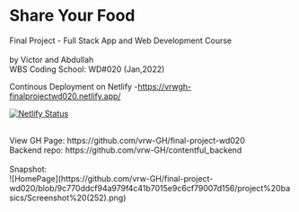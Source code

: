 # Share Your Food

Final Project - Full Stack App and Web Development Course
<br />
<br />
by Victor and Abdullah
<br />
WBS Coding School: WD#020 (Jan,2022)
<br />

Continous Deployment on Netlify -https://vrwgh-finalprojectwd020.netlify.app/
<br />

[![Netlify Status](https://api.netlify.com/api/v1/badges/f488c099-1a9a-4daf-81fc-4fe9817e8f3c/deploy-status)](https://app.netlify.com/sites/vrwgh-finalprojectwd020/deploys)

<br />
View GH Page: https://github.com/vrw-GH/final-project-wd020
<br />
Backend repo: https://github.com/vrw-GH/contentful_backend
<br />
<br />
Snapshot:
<br />
![HomePage](https://github.com/vrw-GH/final-project-wd020/blob/9c770ddcf94a979f4c41b7015e9c6cf79007d156/project%20basics/Screenshot%20(252).png)
